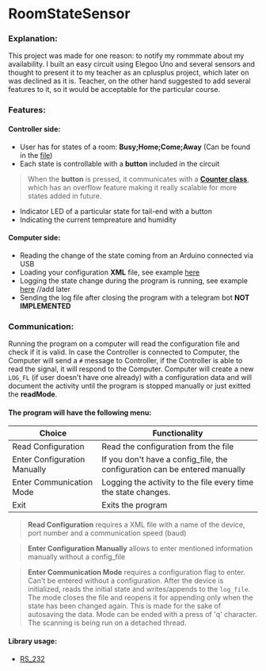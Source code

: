 # RoomStateSensor
### Explanation:
This project was made for one reason: to notify my rommmate about my availability. I built an easy circuit using Elegoo Uno and several sensors and  thought to present it to my teacher as an cplusplus project, which later on was declined as it is. Teacher, on the other hand suggested to add several features 
to it, so it would be acceptable for the particular course. 

### Features: 
#### Controller side: 
- User has for states of a room: **Busy;Home;Come;Away** (Can be found in the [file](RoomyState/lcd.cpp))
- Each state is controllable with a **button** included in the circuit
> When the **button** is pressed, it communicates with a [**Counter class**](RoomyState/Counter.h), which has an overflow feature making it really scalable for more 
states added in future. 
- Indicator LED of a particular state for tail-end with a button
- Indicating the current tempreature and humidity
#### Computer side:
- Reading the change of the state coming from an Arduino connected via USB
- Loading your configuration **XML** file, see example [here](RSS_Management/cmake-build-debug/config.xml) 
- Logging the state change during the program is running, see example [here](RSS_Management/cmake-build-debug/Log_File.txt) //add later 
- Sending the log file after closing the program with a telegram bot **NOT IMPLEMENTED**
### Communication:
Running the program on a computer will read the configuration file and check if it is valid. In case the Controller is connected to Computer, the Computer will send a `#` message to Controller, if the Controller is able to read the signal, it will respond to the Computer. Computer will create a new `LOG_FL` (if user doesn't have one already) with a configuration data and will document the activity until the program is stopped manually or just exitted the **readMode**. 
#### The program will have the following menu:
| Choice | Functionality |
| ------ | ------ |
| Read Configuration | Read the configuration from the file |
| Enter Configuration Manually | If you don't have a config_file, the configuration can be entered manually |
| Enter Communication Mode | Logging the activity to the file every time the state changes. |
| Exit | Exits the program |

> **Read Configuration** requires a XML file with a name of the device, port number and a communication speed (baud)

> **Enter Configuration Manually** allows to enter mentioned information manually without a config_file

> **Enter Communication Mode** requires a configuration flag to enter. Can't be entered without a configuration. After the device is initialized, reads the initial state and writes/appends to the `log_file`. The mode closes the file and reopens it for appending only when the state has been changed again. This is made for the sake of autosaving the data. Mode can be ended with a press of 'q' character. The scanning is being run on a detached thread. 


#### Library usage: 
- [RS_232](https://gitlab.com/Teuniz/RS-232/-/tree/master)
